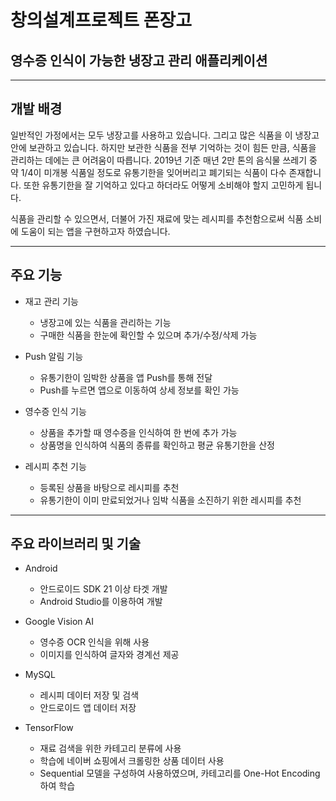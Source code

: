 # 창의설계프로젝트 폰장고
## 영수증 인식이 가능한 냉장고 관리 애플리케이션

----------------------------------
## 개발 배경
일반적인 가정에서는 모두 냉장고를 사용하고 있습니다. 그리고 많은 식품을 이 냉장고 안에 보관하고 있습니다.
하지만 보관한 식품을 전부 기억하는 것이 힘든 만큼, 식품을 관리하는 데에는 큰 어려움이 따릅니다.
2019년 기준 매년 2만 톤의 음식물 쓰레기 중 약 1/4이 미개봉 식품일 정도로 유통기한을 잊어버리고 폐기되는 식품이 다수 존재합니다.
또한 유통기한을 잘 기억하고 있다고 하더라도 어떻게 소비해야 할지 고민하게 됩니다.

식품을 관리할 수 있으면서, 더불어 가진 재료에 맞는 레시피를 추천함으로써 식품 소비에 도움이 되는 앱을 구현하고자 하였습니다.

----------------------------------
## 주요 기능
  + 재고 관리 기능
      - 냉장고에 있는 식품을 관리하는 기능
      - 구매한 식품을 한눈에 확인할 수 있으며 추가/수정/삭제 가능

  + Push 알림 기능
      - 유통기한이 임박한 상품을 앱 Push를 통해 전달
      - Push를 누르면 앱으로 이동하여 상세 정보를 확인 가능
        
  + 영수증 인식 기능
      - 상품을 추가할 때 영수증을 인식하여 한 번에 추가 가능
      - 상품명을 인식하여 식품의 종류를 확인하고 평균 유통기한을 산정
        
  + 레시피 추천 기능
      - 등록된 상품을 바탕으로 레시피를 추천
      - 유통기한이 이미 만료되었거나 임박 식품을 소진하기 위한 레시피를 추천

  ----------------------------------
## 주요 라이브러리 및 기술
  + Android
      - 안드로이드 SDK 21 이상 타겟 개발
      - Android Studio를 이용하여 개발
        
  + Google Vision AI
      - 영수증 OCR 인식을 위해 사용
      - 이미지를 인식하여 글자와 경계선 제공
        
  + MySQL
      - 레시피 데이터 저장 및 검색
      - 안드로이드 앱 데이터 저장
        
  + TensorFlow
      - 재료 검색을 위한 카테고리 분류에 사용
      - 학습에 네이버 쇼핑에서 크롤링한 상품 데이터 사용
      - Sequential 모델을 구성하여 사용하였으며, 카테고리를 One-Hot Encoding하여 학습
